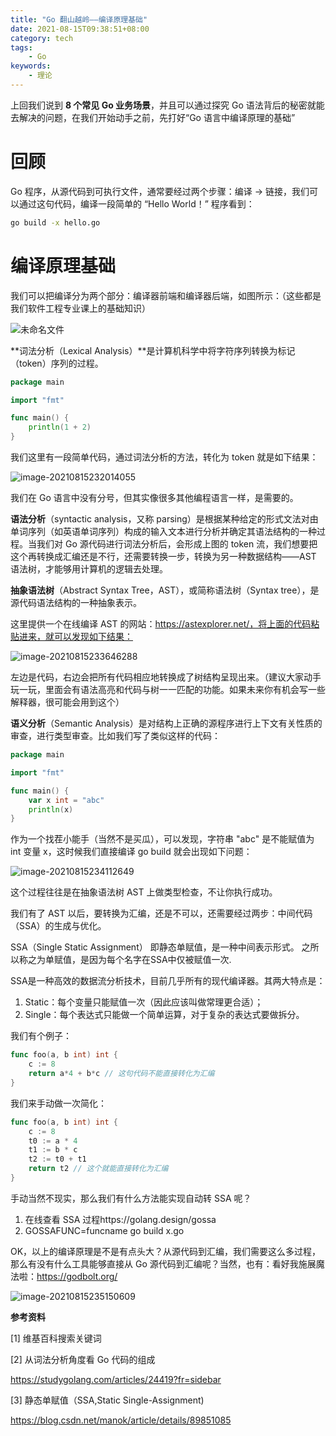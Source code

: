 ```yaml
---
title: "Go 翻山越岭——编译原理基础"
date: 2021-08-15T09:38:51+08:00
category: tech
tags:
    - Go
keywords:
    - 理论
---
```


上回我们说到 **8 个常见 Go 业务场景**，并且可以通过探究 Go 语法背后的秘密就能去解决的问题，在我们开始动手之前，先打好“Go 语言中编译原理的基础”

# 回顾

Go 程序，从源代码到可执行文件，通常要经过两个步骤：编译 → 链接，我们可以通过这句代码，编译一段简单的 “Hello World！” 程序看到：

```bash
go build -x hello.go
```



# 编译原理基础

我们可以把编译分为两个部分：编译器前端和编译器后端，如图所示：（这些都是我们软件工程专业课上的基础知识）

![未命名文件](https://cdn.jsdelivr.net/gh/JupiterXue/PictureBed/BlogImg/202108222319385.png)

**词法分析（Lexical Analysis）**是计算机科学中将字符序列转换为标记（token）序列的过程。

```go
package main

import "fmt"

func main() {
    println(1 + 2)
}
```

我们这里有一段简单代码，通过词法分析的方法，转化为 token 就是如下结果：

![image-20210815232014055](C:\Users\Xfavor\AppData\Roaming\Typora\typora-user-images\image-20210815232014055.png)

我们在 Go 语言中没有分号，但其实像很多其他编程语言一样，是需要的。



**语法分析**（syntactic analysis，又称 parsing）是根据某种给定的形式文法对由单词序列（如英语单词序列）构成的输入文本进行分析并确定其语法结构的一种过程。当我们对 Go 源代码进行词法分析后，会形成上图的 token 流，我们想要把这个再转换成汇编还是不行，还需要转换一步，转换为另一种数据结构——AST 语法树，才能够用计算机的逻辑去处理。



**抽象语法树**（Abstract Syntax Tree，AST），或简称语法树（Syntax tree），是源代码语法结构的一种抽象表示。



这里提供一个在线编译 AST 的网站：https://astexplorer.net/，将上面的代码粘贴进来，就可以发现如下结果：

![image-20210815233646288](C:\Users\Xfavor\AppData\Roaming\Typora\typora-user-images\image-20210815233646288.png)

左边是代码，右边会把所有代码相应地转换成了树结构呈现出来。（建议大家动手玩一玩，里面会有语法高亮和代码与树一一匹配的功能。如果未来你有机会写一些解释器，很可能会用到这个）



**语义分析**（Semantic Analysis）是对结构上正确的源程序进行上下文有关性质的审查，进行类型审查。比如我们写了类似这样的代码：

```go
package main

import "fmt"

func main() {
    var x int = "abc"
    println(x)
}
```

作为一个找茬小能手（当然不是买瓜），可以发现，字符串 "abc" 是不能赋值为 int 变量 x，这时候我们直接编译 go build 就会出现如下问题：

![image-20210815234112649](C:\Users\Xfavor\AppData\Roaming\Typora\typora-user-images\image-20210815234112649.png)

这个过程往往是在抽象语法树 AST 上做类型检查，不让你执行成功。



我们有了 AST 以后，要转换为汇编，还是不可以，还需要经过两步：中间代码（SSA）的生成与优化。



SSA（Single Static Assignment） 即静态单赋值，是一种中间表示形式。 之所以称之为单赋值，是因为每个名字在SSA中仅被赋值一次.

SSA是一种高效的数据流分析技术，目前几乎所有的现代编译器。其两大特点是：

1. Static：每个变量只能赋值一次（因此应该叫做常理更合适）；
2. Single：每个表达式只能做一个简单运算，对于复杂的表达式要做拆分。

我们有个例子：

```go
func foo(a, b int) int {
    c := 8
    return a*4 + b*c // 这句代码不能直接转化为汇编
}
```

我们来手动做一次简化：

```go
func foo(a, b int) int {
    c := 8
    t0 := a * 4
    t1 := b * c
    t2 := t0 + t1
    return t2 // 这个就能直接转化为汇编
}
```

手动当然不现实，那么我们有什么方法能实现自动转 SSA 呢？

1. 在线查看 SSA 过程https://golang.design/gossa
2. GOSSAFUNC=funcname go build x.go



OK，以上的编译原理是不是有点头大？从源代码到汇编，我们需要这么多过程，那么有没有什么工具能够直接从 Go 源代码到汇编呢？当然，也有：看好我施展魔法啦：https://godbolt.org/

![image-20210815235150609](C:\Users\Xfavor\AppData\Roaming\Typora\typora-user-images\image-20210815235150609.png)



__参考资料__

[1] 维基百科搜索关键词

[2] 从词法分析角度看 Go 代码的组成

https://studygolang.com/articles/24419?fr=sidebar

[3] 静态单赋值（SSA,Static Single-Assignment)

https://blog.csdn.net/manok/article/details/89851085

